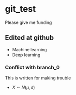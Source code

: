 # git_test
Please give me funding

## Edited at github
- Machine learning 
- Deep learning

### Conflict with branch_0
This is written for making trouble 
- $X \sim N(\mu, \sigma)$


